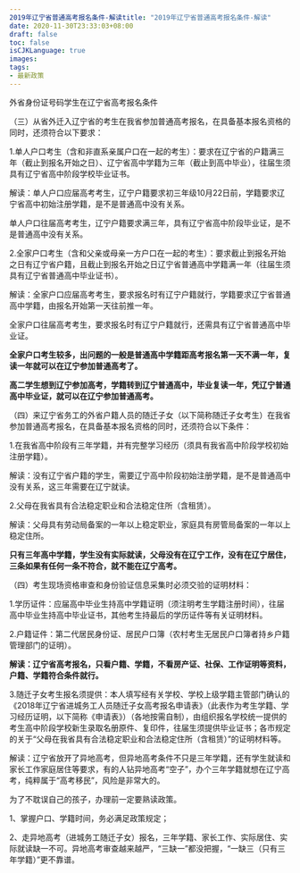 ```yaml
---
2019年辽宁省普通高考报名条件-解读title: "2019年辽宁省普通高考报名条件-解读"
date: 2020-11-30T23:33:03+08:00
draft: false
toc: false
isCJKLanguage: true
images:
tags:
- 最新政策
---
```


外省身份证号码学生在辽宁省高考报名条件

（三）从省外迁入辽宁省的考生在我省参加普通高考报名，在具备基本报名资格的同时，还须符合以下要求：

1.单人户口考生（含和非直系亲属户口在一起的考生）：要求在辽宁省的户籍满三年（截止到报名开始之日）、辽宁省高中学籍为三年（截止到高中毕业），往届生须具有辽宁省高中阶段学校毕业证书。

解读：单人户口应届高考考生，辽宁户籍要求初三年级10月22日前，学籍要求辽宁省高中初始注册学籍，是不是普通高中没有关系。

单人户口往届高考考生，辽宁户籍要求满三年，具有辽宁省高中阶段毕业证，是不是普通高中没有关系。

2.全家户口考生（含和父亲或母亲一方户口在一起的考生）：要求截止到报名开始之日有辽宁省户籍，且截止到报名开始之日辽宁省普通高中学籍满一年（往届生须具有辽宁省普通高中毕业证书）。

解读：全家户口应届高考考生，要求报名时有辽宁户籍就行，学籍要求辽宁省普通高中学籍，由报名开始第一天往前推一年。

全家户口往届高考考生，要求报名时有辽宁户籍就行，还需具有辽宁省普通高中毕业证。

**全家户口考生较多，出问题的一般是普通高中学籍距高考报名第一天不满一年，复读一年就可以在辽宁参加普通高考了。**

**高二学生想到辽宁参加高考，学籍转到辽宁普通高中，毕业复读一年，凭辽宁普通高中毕业证，就可以在辽宁参加普通高考。**

（四）来辽宁省务工的外省户籍人员的随迁子女（以下简称随迁子女考生）在我省参加普通高考报名，在具备基本报名资格的同时，还须符合以下条件：

1.在我省高中阶段有三年学籍，并有完整学习经历（须具有我省高中阶段学校初始注册学籍）。

解读：没有辽宁省户籍的学生，需要辽宁高中阶段初始注册学籍，是不是普通高中没有关系，这三年需要在辽宁就读。

2.父母在我省具有合法稳定职业和合法稳定住所（含租赁）。

解读：父母具有劳动局备案的一年以上稳定职业，家庭具有房管局备案的一年以上稳定住所。

**只有三年高中学籍，学生没有实际就读，父母没有在辽宁工作，没有在辽宁居住，三条如果有任何一条不符合，就不能在辽宁高考。**

（四）考生现场资格审查和身份验证信息采集时必须交验的证明材料：

1.学历证件：应届高中毕业生持高中学籍证明（须注明考生学籍注册时间），往届高中毕业生持高中毕业证书，其他考生持最后的学历证件等有关证明材料。

2.户籍证件：第二代居民身份证、居民户口簿（农村考生无居民户口簿者持乡户籍管理部门的证明）。

**解读：辽宁省高考报名，只看户籍、学籍，不看房产证、社保、工作证明等资料，户籍、学籍符合条件就行。**

3.随迁子女考生报名须提供：本人填写经有关学校、学校上级学籍主管部门确认的《2018年辽宁省进城务工人员随迁子女高考报名申请表》（此表作为考生学籍、学习经历证明，以下简称《申请表》）（各地按需自制），由组织报名学校统一提供的考生高中阶段学校新生录取名册原件、复印件，往届生须提供毕业证书；各市规定的关于“父母在我省具有合法稳定职业和合法稳定住所（含租赁）”的证明材料等。

解读：辽宁省放开了异地高考，但异地高考条件不只是三年学籍，还有学生就读和家长工作家庭居住等要求，有的人钻异地高考“空子”，办个三年学籍就想在辽宁高考，纯粹属于“高考移民”，风险是非常大的。

为了不耽误自己的孩子，办理前一定要熟读政策。

1、掌握户口、学籍时间，务必满足政策规定；

2、走异地高考（进城务工随迁子女）报名，三年学籍、家长工作、实际居住、实际就读缺一不可。异地高考审查越来越严，“三缺一”都没把握，“一缺三（只有三年学籍）”更不靠谱。